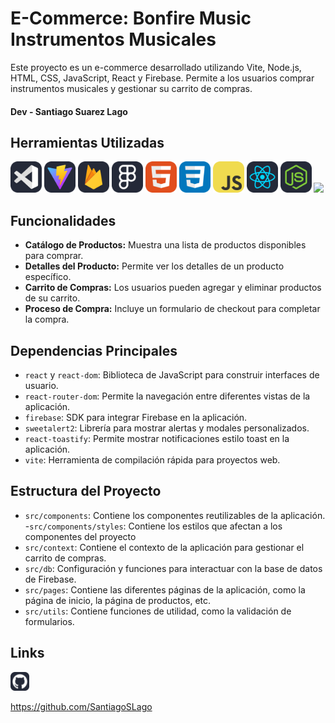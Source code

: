# E-Commerce: Bonfire Music Instrumentos Musicales


Este proyecto es un e-commerce desarrollado utilizando Vite, Node.js, HTML, CSS, JavaScript, React y Firebase. Permite a los usuarios comprar instrumentos musicales y gestionar su carrito de compras.




#### Dev - Santiago Suarez Lago

## Herramientas Utilizadas
<div>
<img width="50" src="https://raw.githubusercontent.com/tandpfun/skill-icons/65dea6c4eaca7da319e552c09f4cf5a9a8dab2c8/icons/VSCode-Dark.svg">
<img width="50" src="https://github.com/tandpfun/skill-icons/raw/main/icons/Vite-Dark.svg">
<img width="50" src="https://github.com/tandpfun/skill-icons/raw/main/icons/Firebase-Dark.svg">
<img width="50" src="https://github.com/tandpfun/skill-icons/raw/main/icons/Figma-Dark.svg">
<img width="50" src="https://github.com/tandpfun/skill-icons/raw/main/icons/HTML.svg">
<img width="50" src="https://github.com/tandpfun/skill-icons/raw/main/icons/CSS.svg">
<img width="50" src="https://github.com/tandpfun/skill-icons/raw/main/icons/JavaScript.svg">
<img width="50" src="https://github.com/tandpfun/skill-icons/raw/main/icons/React-Dark.svg">
<img width="50" src="https://github.com/tandpfun/skill-icons/raw/main/icons/NodeJS-Dark.svg">
<img width="50" src="https://github.com/tandpfun/skill-icons/raw/main/icons/Npm-Dark.svg">

</div>


## Funcionalidades

- **Catálogo de Productos:** Muestra una lista de productos disponibles para comprar.
- **Detalles del Producto:** Permite ver los detalles de un producto específico.
- **Carrito de Compras:** Los usuarios pueden agregar y eliminar productos de su carrito.
- **Proceso de Compra:** Incluye un formulario de checkout para completar la compra.

## Dependencias Principales


- `react` y `react-dom`: Biblioteca de JavaScript para construir interfaces de usuario.
- `react-router-dom`: Permite la navegación entre diferentes vistas de la aplicación.
- `firebase`: SDK para integrar Firebase en la aplicación.
- `sweetalert2`: Librería para mostrar alertas y modales personalizados.
- `react-toastify`: Permite mostrar notificaciones estilo toast en la aplicación.
- `vite`: Herramienta de compilación rápida para proyectos web.

## Estructura del Proyecto

- `src/components`: Contiene los componentes reutilizables de la aplicación.
-`src/components/styles`: Contiene los estilos que afectan a los componentes del proyecto
- `src/context`: Contiene el contexto de la aplicación para gestionar el carrito de compras.
- `src/db`: Configuración y funciones para interactuar con la base de datos de Firebase.
- `src/pages`: Contiene las diferentes páginas de la aplicación, como la página de inicio, la página de productos, etc.
- `src/utils`: Contiene funciones de utilidad, como la validación de formularios.

## Links


<img width="30" src="https://github.com/tandpfun/skill-icons/raw/main/icons/Github-Dark.svg"><p>https://github.com/SantiagoSLago</p>
